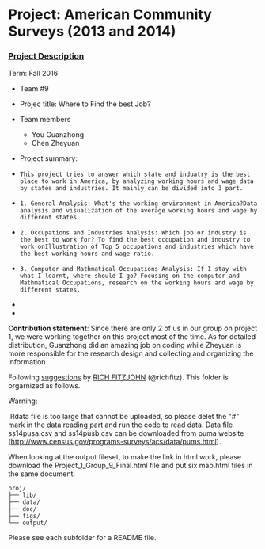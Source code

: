 # Project: American Community Surveys (2013 and 2014)
### [Project Description](doc/Project1_desc.md)

Term: Fall 2016

+ Team #9
+ Projec title: Where to Find the best Job? 
+ Team members
	+ You Guanzhong
	+ Chen Zheyuan

+ Project summary: 
+     This project tries to answer which state and induatry is the best place to work in America, by analyzing working hours and wage data by states and industries. It mainly can be divided into 3 part.
+     1. General Analysis: What's the working environment in America?Data analysis and visualization of the average working hours and wage by different states.
+     2. Occupations and Industries Analysis: Which job or industry is the best to work for? To find the best occupation and industry to work onIllustration of Top 5 occupations and industries which have the best working hours and wage ratio.
+     3. Computer and Mathmatical Occupations Analysis: If I stay with what I learnt, where should I go? Focusing on the computer and Mathmatical Occupations, research on the working hours and wage by different states.
+     
+   
**Contribution statement**:
     Since there are only 2 of us in our group on project 1, we were working together on this project most of the time. As for detailed distribution, Guanzhong did an amazing job on coding while Zheyuan is more responsible for the research design and collecting and organizing the information.

Following [suggestions](http://nicercode.github.io/blog/2013-04-05-projects/) by [RICH FITZJOHN](http://nicercode.github.io/about/#Team) (@richfitz). This folder is orgarnized as follows.


Warning:

.Rdata file is too large that cannot be uploaded, so please delet the "#" mark in the data reading part and run the code to read data.
Data file ss14pusa.csv and ss14pusb.csv can be downloaded from puma website (http://www.census.gov/programs-surveys/acs/data/pums.html).


When looking at the output fileset, to make the link in html work, please download the Project_1_Group_9_Final.html file and put six map.html files in the same document.

```
proj/
├── lib/
├── data/
├── doc/
├── figs/
└── output/
```

Please see each subfolder for a README file.

